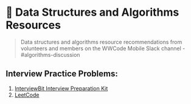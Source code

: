 # 🏰 Data Structures and Algorithms Resources

> Data structures and algorithms resource recommendations from volunteers and members on the WWCode Mobile Slack channel - #algorithms-discussion

## Interview Practice Problems:
1. [InterviewBit Interview Preparation Kit](https://www.interviewbit.com/interview-preparation-kit/)
2. [LeetCode](https://leetcode.com/)
